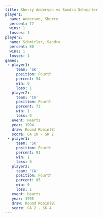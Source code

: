 ```yaml
---
title: Sherry Anderson vs Sandra Schmirler
player1:                 
  name: Anderson, Sherry 
  percent: 77            
  wins: 1                
  losses: 1              
player2:                 
  name: Schmirler, Sandra
  percent: 80            
  wins: 1                
  losses: 1              
games:
 - player1:          
     team: 'SK'      
     position: Fourth
     percent: 54     
     win: 0          
     loss: 1         
   player2:          
     team: 'CA'      
     position: Fourth
     percent: 73     
     win: 1          
     loss: 0         
   event: Hearts       
   year: 1994          
   draw: Round Robin(8)
   score: CA 10 - SK 2 
 - player1:          
     team: 'SK'      
     position: Fourth
     percent: 91     
     win: 1          
     loss: 0         
   player2:          
     team: 'CA'      
     position: Fourth
     percent: 85     
     win: 0          
     loss: 1         
   event: Hearts       
   year: 1995          
   draw: Round Robin(9)
   score: CA 2 - SK 4  
---
```


